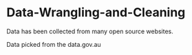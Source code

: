 # Data-Wrangling-and-Cleaning
Data has been collected from many open source websites.

Data picked from the data.gov.au 
